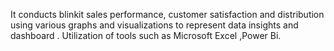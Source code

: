 It conducts blinkit sales performance, customer satisfaction and distribution using various graphs and visualizations to represent data insights and dashboard .
Utilization of tools such as Microsoft Excel ,Power Bi.

